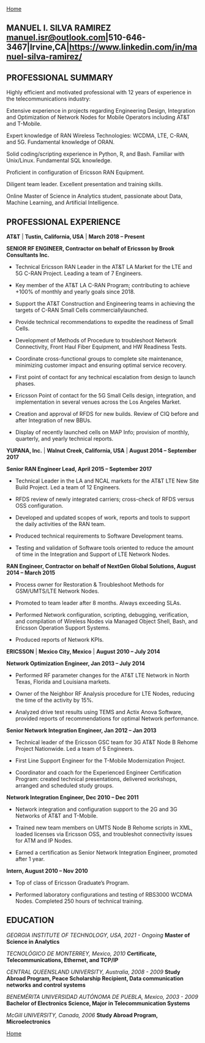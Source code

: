 [Home](https://manuelsr26.github.io/)

##  MANUEL I. SILVA RAMIREZ manuel.isr@outlook.com|510-646-3467|Irvine,CA|https://www.linkedin.com/in/manuel-silva-ramirez/




## PROFESSIONAL SUMMARY

Highly efficient and motivated professional with 12 years of experience in the telecommunications industry:

Extensive experience in projects regarding Engineering Design, Integration and Optimization of Network Nodes for Mobile Operators including AT&T and T-Mobile.

Expert knowledge of RAN Wireless Technologies: WCDMA, LTE, C-RAN, and 5G. Fundamental knowledge of ORAN.

Solid coding/scripting experience in Python, R, and Bash. Familiar with Unix/Linux. Fundamental SQL knowledge. 

Proficient in configuration of Ericsson RAN Equipment.

Diligent team leader. Excellent presentation and training skills. 

Online Master of Science in Analytics student, passionate about Data, Machine Learning, and Artificial Intelligence.



## PROFESSIONAL EXPERIENCE


**AT&T** | **Tustin, California, USA** | **March 2018 – Present**

**SENIOR RF ENGINEER, Contractor on behalf of Ericsson by Brook Consultants Inc.**



- Technical Ericsson RAN Leader in the AT&T LA Market for the LTE and 5G C-RAN Project. Leading a team of 7 Engineers.

- Key member of the AT&T LA C-RAN Program; contributing to achieve +100% of monthly and yearly goals since 2018.

- Support the AT&T Construction and Engineering teams in achieving the targets of C-RAN Small Cells commerciallylaunched.

- Provide technical recommendations to expedite the readiness of Small Cells. 

- Development of Methods of Procedure to troubleshoot Network Connectivity, Front Haul Fiber Equipment, and HW Readiness Tests.

- Coordinate cross-functional groups to complete site maintenance, minimizing customer impact and ensuring optimal service recovery.

- First point of contact for any technical escalation from design to launch phases. 

- Ericsson Point of contact for the 5G Small Cells design, integration, and implementation in several venues across the Los Angeles Market.

- Creation and approval of RFDS for new builds. Review of CIQ before and after Integration of new BBUs.

- Display of recently launched cells on MAP Info; provision of monthly, quarterly, and yearly technical reports.



**YUPANA, Inc.** | **Walnut Creek, California, USA** | **August 2014 – September 2017**

**Senior RAN Engineer Lead, April 2015 – September 2017**


- Technical Leader in the LA and NCAL markets for the AT&T LTE New Site Build Project. Led a team of 12 Engineers.

- RFDS review of newly integrated carriers; cross-check of RFDS versus OSS configuration.

- Developed and updated scopes of work, reports and tools to support the daily activities of the RAN team.

- Produced technical requirements to Software Development teams. 

- Testing and validation of Software tools oriented to reduce the amount of time in the Integration and Support of LTE Network Nodes.


**RAN Engineer, Contractor on behalf of NextGen Global Solutions, August 2014 – March 2015**

- Process owner for Restoration & Troubleshoot Methods for GSM/UMTS/LTE Network Nodes.

- Promoted to team leader after 8 months. Always exceeding SLAs.

- Performed Network configuration, scripting, debugging, verification, and compilation of Wireless Nodes via Managed Object Shell, Bash, and Ericsson Operation Support Systems. 

- Produced reports of Network KPIs.


**ERICSSON** | **Mexico City, Mexico** | **August 2010 – July 2014**

**Network Optimization Engineer, Jan 2013 – July 2014**


- Performed RF parameter changes for the AT&T LTE Network in North Texas, Florida and Louisiana markets.

- Owner of the Neighbor RF Analysis procedure for LTE Nodes, reducing the time of the activity by 15%.

- Analyzed drive test results using TEMS and Actix Anova Software, provided reports of recommendations for optimal Network performance.


**Senior Network Integration Engineer, Jan 2012 – Jan 2013**

- Technical leader of the Ericsson GSC team for 3G AT&T Node B Rehome Project Nationwide. Led a team of 5 Engineers.

- First Line Support Engineer for the T-Mobile Modernization Project.

- Coordinator and coach for the Experienced Engineer Certification Program: created technical presentations, delivered workshops, arranged and scheduled study groups.


**Network Integration Engineer, Dec 2010 – Dec 2011**

- Network integration and configuration support to the 2G and 3G Networks of AT&T and T-Mobile.

- Trained new team members on UMTS Node B Rehome scripts in XML, loaded licenses via Ericsson OSS, and troubleshot connectivity issues for ATM and IP Nodes.

- Earned a certification as Senior Network Integration Engineer, promoted after 1 year.


**Intern, August 2010 – Nov 2010**

- Top of class of Ericsson Graduate’s Program.

- Performed laboratory configurations and testing of RBS3000 WCDMA Nodes. Completed 250 hours of technical training.


## EDUCATION

*GEORGIA INSTITUTE OF TECHNOLOGY, USA, 2021 - Ongoing* 
**Master of Science in Analytics**


*TECNOLÓGICO DE MONTERREY, Mexico, 2010*
**Certificate, Telecommunications, Ethernet, and TCP/IP**


*CENTRAL QUEENSLAND UNIVERSITY, Australia, 2008 - 2009*
**Study Abroad Program, Peace Scholarship Recipient, Data communication networks and control systems**


*BENEMÉRITA UNIVERSIDAD AUTÓNOMA DE PUEBLA, Mexico, 2003 - 2009*
**Bachelor of Electronics Science, Major in Telecommunication Systems**


*McGill UNIVERSITY, Canada, 2006*
**Study Abroad Program, Microelectronics**



[Home](https://manuelsr26.github.io/)
